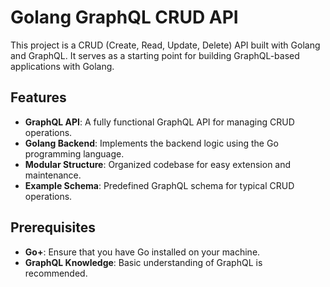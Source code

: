 # Golang GraphQL CRUD API

This project is a CRUD (Create, Read, Update, Delete) API built with Golang and GraphQL. It serves as a starting point for building GraphQL-based applications with Golang.

## Features

- **GraphQL API**: A fully functional GraphQL API for managing CRUD operations.
- **Golang Backend**: Implements the backend logic using the Go programming language.
- **Modular Structure**: Organized codebase for easy extension and maintenance.
- **Example Schema**: Predefined GraphQL schema for typical CRUD operations.

## Prerequisites

- **Go+**: Ensure that you have Go installed on your machine.
- **GraphQL Knowledge**: Basic understanding of GraphQL is recommended.
